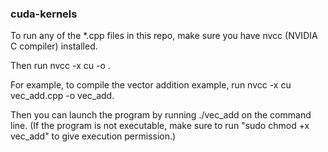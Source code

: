 ### cuda-kernels

To run any of the *.cpp files in this repo, make sure you have nvcc (NVIDIA C compiler) installed.

Then run 
nvcc -x cu <cpp-file> -o <executable-file>. 

For example, to compile the vector addition example, run 
nvcc -x cu vec_add.cpp -o vec_add.

Then you can launch the program by running ./vec_add on the command line.
(If the program is not executable, make sure to run "sudo chmod +x vec_add" to give execution permission.)






